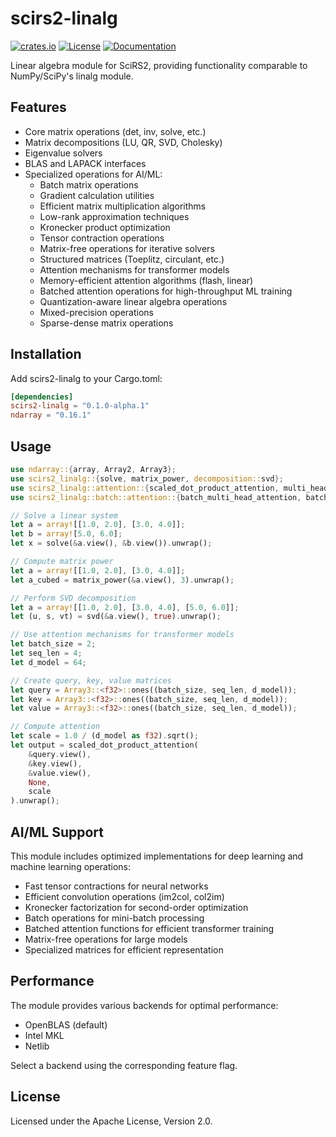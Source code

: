 # scirs2-linalg

[![crates.io](https://img.shields.io/crates/v/scirs2-linalg.svg)](https://crates.io/crates/scirs2-linalg)
[![License](https://img.shields.io/crates/l/scirs2-linalg.svg)](../LICENSE)
[![Documentation](https://img.shields.io/docsrs/scirs2-linalg)](https://docs.rs/scirs2-linalg)

Linear algebra module for SciRS2, providing functionality comparable to NumPy/SciPy's linalg module.

## Features

- Core matrix operations (det, inv, solve, etc.)
- Matrix decompositions (LU, QR, SVD, Cholesky)
- Eigenvalue solvers
- BLAS and LAPACK interfaces
- Specialized operations for AI/ML:
  - Batch matrix operations
  - Gradient calculation utilities
  - Efficient matrix multiplication algorithms
  - Low-rank approximation techniques
  - Kronecker product optimization
  - Tensor contraction operations
  - Matrix-free operations for iterative solvers
  - Structured matrices (Toeplitz, circulant, etc.)
  - Attention mechanisms for transformer models
  - Memory-efficient attention algorithms (flash, linear)
  - Batched attention operations for high-throughput ML training
  - Quantization-aware linear algebra operations
  - Mixed-precision operations
  - Sparse-dense matrix operations

## Installation

Add scirs2-linalg to your Cargo.toml:

```toml
[dependencies]
scirs2-linalg = "0.1.0-alpha.1"
ndarray = "0.16.1"
```

## Usage

```rust
use ndarray::{array, Array2, Array3};
use scirs2_linalg::{solve, matrix_power, decomposition::svd};
use scirs2_linalg::attention::{scaled_dot_product_attention, multi_head_attention, AttentionConfig};
use scirs2_linalg::batch::attention::{batch_multi_head_attention, batch_flash_attention};

// Solve a linear system
let a = array![[1.0, 2.0], [3.0, 4.0]];
let b = array![5.0, 6.0];
let x = solve(&a.view(), &b.view()).unwrap();

// Compute matrix power
let a = array![[1.0, 2.0], [3.0, 4.0]];
let a_cubed = matrix_power(&a.view(), 3).unwrap();

// Perform SVD decomposition
let a = array![[1.0, 2.0], [3.0, 4.0], [5.0, 6.0]];
let (u, s, vt) = svd(&a.view(), true).unwrap();

// Use attention mechanisms for transformer models
let batch_size = 2;
let seq_len = 4;
let d_model = 64;

// Create query, key, value matrices
let query = Array3::<f32>::ones((batch_size, seq_len, d_model));
let key = Array3::<f32>::ones((batch_size, seq_len, d_model));
let value = Array3::<f32>::ones((batch_size, seq_len, d_model));

// Compute attention
let scale = 1.0 / (d_model as f32).sqrt();
let output = scaled_dot_product_attention(
    &query.view(),
    &key.view(),
    &value.view(),
    None,
    scale
).unwrap();
```

## AI/ML Support

This module includes optimized implementations for deep learning and machine learning operations:

- Fast tensor contractions for neural networks
- Efficient convolution operations (im2col, col2im)
- Kronecker factorization for second-order optimization
- Batch operations for mini-batch processing
- Batched attention functions for efficient transformer training
- Matrix-free operations for large models
- Specialized matrices for efficient representation

## Performance

The module provides various backends for optimal performance:

- OpenBLAS (default)
- Intel MKL
- Netlib

Select a backend using the corresponding feature flag.

## License

Licensed under the Apache License, Version 2.0.